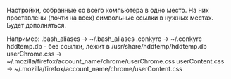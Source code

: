 Настройки, собранные со всего компьютера в одно место.
На них проставлены (почти на всех) символьные ссылки в нужных местах.
Будет дополняться.


Например:
.bash_aliases -> ~/.bash_aliases
.conkyrc -> ~/.conkyrc
hddtemp.db - бeз ссылки, лежит в /usr/share/hddtemp/hddtemp.db
userChrome.css -> ~/.mozilla/firefox/account_name/chrome/userChrome.css
userContent.css -> ~/.mozilla/firefox/account_name/chrome/userContent.css